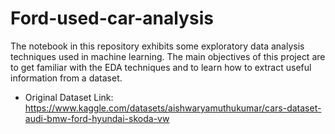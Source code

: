 # Ford-used-car-analysis
The notebook in this repository exhibits some exploratory data analysis techniques used in machine learning. The main objectives of this project are to get familiar with the EDA techniques and to learn how to extract useful information from a dataset.
- Original Dataset Link: https://www.kaggle.com/datasets/aishwaryamuthukumar/cars-dataset-audi-bmw-ford-hyundai-skoda-vw
